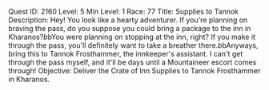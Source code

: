Quest ID: 2160
Level: 5
Min Level: 1
Race: 77
Title: Supplies to Tannok
Description: Hey! You look like a hearty adventurer. If you're planning on braving the pass, do you suppose you could bring a package to the inn in Kharanos?$b$bYou were planning on stopping at the inn, right? If you make it through the pass, you'll definitely want to take a breather there.$b$bAnyways, bring this to Tannok Frosthammer, the innkeeper's assistant. I can't get through the pass myself, and it'll be days until a Mountaineer escort comes through!
Objective: Deliver the Crate of Inn Supplies to Tannok Frosthammer in Kharanos.
